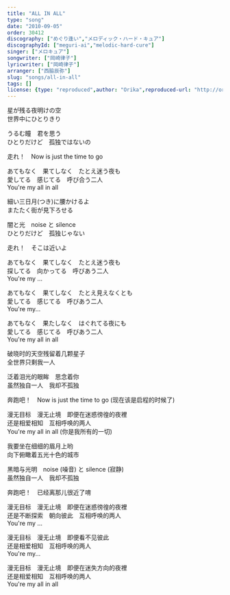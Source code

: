 ```yaml
---
title: "ALL IN ALL"
type: "song"
date: "2010-09-05"
order: 30412
discography: ["めぐり逢い","メロディック・ハード・キュア"]
discographyId: ["meguri-ai","melodic-hard-cure"]
singer: ["メロキュア"]
songwriter: ["岡崎律子"]
lyricwriter: ["岡崎律子"]
arranger: ["西脇辰弥"]
slug: "songs/all-in-all"
tags: []
license: {type: "reproduced",author: "Orika",reproduced-url: "http://orikamushi.myweb.hinet.net/",reproduced-website: "織歌蟲網站"}
---
```


星が残る夜明けの空   
世界中にひとりきり   
  
うるむ瞳　君を思う   
ひとりだけど　孤独ではないの   
  
走れ！　Now is just the time to go   
  
あてもなく　果てしなく　たとえ迷う夜も   
愛してる　感じてる　呼び合う二人   
You're my all in all  
  
細い三日月(つき)に腰かけるよ   
またたく街が見下ろせる   
  
闇と光　noise と silence   
ひとりだけど　孤独じゃない   
  
走れ！　そこは近いよ   
  
あてもなく　果てしなく　たとえ迷う夜も   
探してる　向かってる　呼びあう二人   
You're my …   
  
あてもなく　果てしなく　たとえ見えなくとも   
愛してる　感じてる　呼びあう二人   
You're my...   
  
あてもなく　果たしなく　はぐれてる夜にも   
愛してる　感じてる　呼びあう二人   
You're my all in all   
  
破晓时的天空残留着几颗星子  
全世界只剩我一人  
  
泛着泪光的眼眸　思念着你  
虽然独自一人　我却不孤独  
  
奔跑吧！　Now is just the time to go (现在该是启程的时候了)  
  
漫无目标　漫无止境　即便在迷惑徬徨的夜裡  
还是相爱相知　互相呼唤的两人  
You're my all in all (你是我所有的一切)  
  
我要坐在细细的眉月上哟  
向下俯瞰着五光十色的城市  
  
黑暗与光明　noise (噪音) と silence (寂静)   
虽然独自一人　我却不孤独  
  
奔跑吧！　已经离那儿很近了唷  
  
漫无目标　漫无止境　即便在迷惑徬徨的夜裡  
还是不断探索　朝向彼此　互相呼唤的两人  
You're my ...  
  
漫无目标　漫无止境　即便看不见彼此  
还是相爱相知　互相呼唤的两人  
You're my...   
  
漫无目标　漫无止境　即便在迷失方向的夜裡  
还是相爱相知　互相呼唤的两人  
You're my all in all
